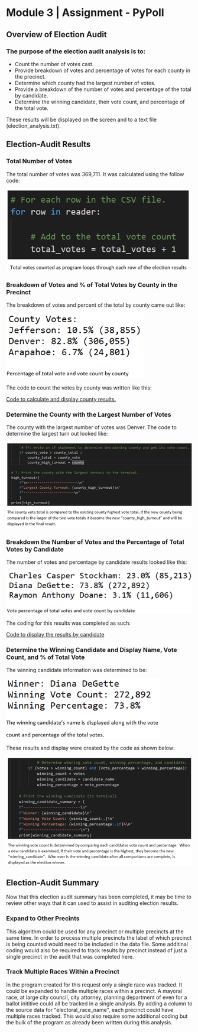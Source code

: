 # Module 3 | Assignment - PyPoll

## Overview of Election Audit

### The purpose of the election audit analysis is to:

   * Count the number of votes cast.
   * Provide breakdown of votes and percentage of votes for each county in the precinct.
   * Determine which county had the largest number of votes.
   * Provide a breakdown of the number of votes and percentage of the total by candidate.
   * Determine the winning candidate, their vote count, and percentage of the total vote.

These results will be displayed on the screen and to a text file (election_analysis.txt).

## Election-Audit Results

### Total Number of Votes

The total number of votes was 369,711. It was calculated using the follow code:

![](https://github.com/ethiry99/HW3_PyPoll/blob/main/Resources/Total_Vote_Code.png)

### Breakdown of Votes and % of Total Votes by County in the Precinct

The breakdown of votes and percent of the total by county came out like:

![](https://github.com/ethiry99/HW3_PyPoll/blob/main/Resources/Outcome_by_County_output.png)

The code to count the votes by county was written like this:

[Code to calculate and display county results.](https://github.com/ethiry99/HW3_PyPoll/blob/main/Resources/Outcome_by_county_code.png)

### Determine the County with the Largest Number of Votes

The county with the largest number of votes was Denver. The code to determine the largest turn out looked like:

![](https://github.com/ethiry99/HW3_PyPoll/blob/main/Resources/Largest_County_turnout_code.png)

### Breakdown the Number of Votes and the Percentage of Total Votes by Candidate

The number of votes and percentage by candidate results looked like this:

![](https://github.com/ethiry99/HW3_PyPoll/blob/main/Resources/Vote_by_Candidate_output.png)

The coding for this results was completed as such:

[Code to display the results by candidate](https://github.com/ethiry99/HW3_PyPoll/blob/main/Resources/Vote_by_Candidate_display_code.png)

### Determine the Winning Candidate and Display Name, Vote Count, and % of Total Vote

The winning candidate information was determined to be:

![](https://github.com/ethiry99/HW3_PyPoll/blob/main/Resources/winner_output.png)

These results and display were created by the code as shown below:

![](https://github.com/ethiry99/HW3_PyPoll/blob/main/Resources/winner_display_code.png)

## Election-Audit Summary

Now that this election audit summary has been completed, it may be time to review other ways that it can used to assist in auditing election results.

### Expand to Other Precints

This algorithm could be used for any precinct or multiple precincts at the same time.  In order to process multiple precincts the label of which precinct is being counted would need to be included in the data file.  Some additinal coding would also be required to track results by precinct instead of just a single precinct in the audit that was completed here.

### Track Multiple Races Within a Precinct 
In the program created for this request only a single race was tracked.  It could be expanded to handle multiple races within a precinct.  A mayoral race, at large city council, city attorney, planning department of even for a ballot inititive could all be tracked in a single analysis.  By adding a column to the source data for "electoral_race_name", each precinct could have multiple races tracked.  This would also require some additional coding but the bulk of the program as already been written during this analysis. 




   
   
    



